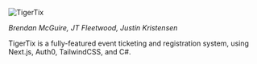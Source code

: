 ![TigerTix](https://user-images.githubusercontent.com/8839926/159183658-ff608f1e-e053-482f-ae0e-107fa9a1ceff.png)

_Brendan McGuire, JT Fleetwood, Justin Kristensen_

TigerTix is a fully-featured event ticketing and registration system, using Next.js, Auth0, TailwindCSS, and C#.
